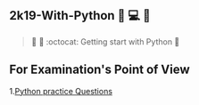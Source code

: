 ## 2k19-With-Python :book: :computer: :book:

>:santa:
 :book:
> :octocat: Getting start with Python :full_moon_with_face:
>
## For Examination's Point of View 
1.[Python practice Questions](https://www.w3resource.com/python-exercises/list/)

